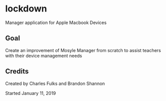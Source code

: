 # lockdown
Manager application for Apple Macbook Devices


## Goal
Create an improvement of Mosyle Manager from scratch to assist teachers with their device management needs



## Credits
Created by Charles Fulks and Brandon Shannon

Started January 11, 2019

